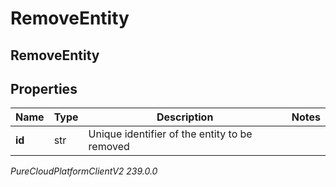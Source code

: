 # RemoveEntity

## RemoveEntity

## Properties

|Name | Type | Description | Notes|
|------------ | ------------- | ------------- | -------------|
| **id** | str | Unique identifier of the entity to be removed | |



_PureCloudPlatformClientV2 239.0.0_
